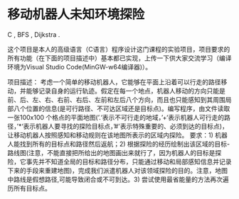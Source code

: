 # 移动机器人未知环境探险

C , BFS , Dijkstra .

这个项目是本人的高级语言（C语言）程序设计这门课程的实验项目，项目要求的所有功能（在下面的项目描述中）基本都已实现，上传一下供大家交流学习（编译环境为Visual Studio Code(MinGW-w64编译器)）。

项目描述：
考虑一个简单的移动机器人，它能够在平面上沿着可以行走的路径移动，并能够记录自身的运行轨迹。假定在每一个地点，机器人移动的方向只能是前、后、左、右、右前、右后、左前和左后八个方向，而且也只能感知到其周围局部八个位置的信息(是可行路径、不可达区域还是目标点)。编写程序，由文件读取一张100x100 个格点的平面地图(’.‘表示不可行走的地域，’+‘表示机器人可行走的路径，’*‘表示机器人要寻找的探险目标点，’#'表示特殊重要的、必须到达的目标点)，让移动机器人按照感知和移动规则在该地图所表示的区域内探险。
要求：1) 机器人能找到所有的目标点和路径然后返航；2) 根据探险的经历绘制出该区域的目标-路线图(注意，不能直接把所给出的地图画出来就行了，因为机器人的目标是探险，它事先并不知道全局的目标和路径分布，只能通过移动和局部感知信息并记录下来的手段来重建地图)，完成我们派遣机器人对该领域探险的目的。注意，地图中路线是假想路径,可能导致闭合或不可到达。3) 尝试使用最省能量的方法再次遍历所有目标点。
